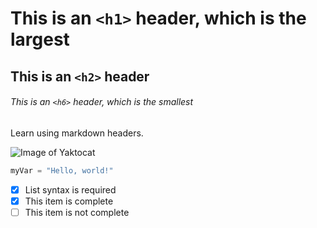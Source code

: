 # This is an `<h1>` header, which is the largest

## This is an `<h2>` header

###### This is an `<h6>` header, which is the smallest

Learn using markdown headers.

![Image of Yaktocat](https://octodex.github.com/images/yaktocat.png)

``` python
myVar = "Hello, world!"
```

- [x] List syntax is required
- [x] This item is complete
- [ ] This item is not complete
